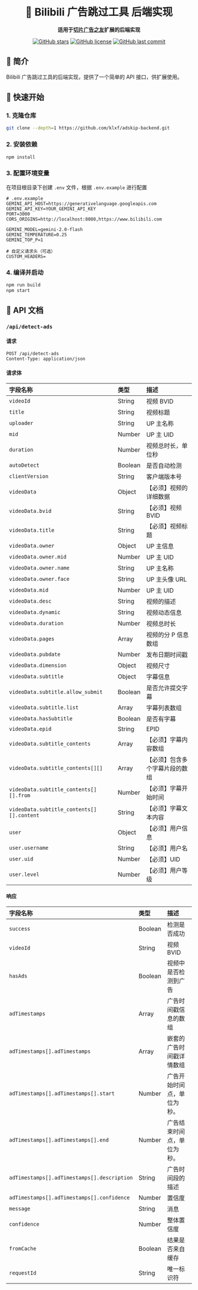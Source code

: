 <div align="center">

# 🎯 Bilibili 广告跳过工具 后端实现

**适用于[切片广告之友](https://github.com/OtokoNoIzumi/adskip)扩展的后端实现**

[![GitHub stars](https://img.shields.io/github/stars/klxf/adskip-backend?colHub%20Stor=yellow&label=Gitars)](https://github.com/klxf/adskip-backend/stargazers)
[![GitHub license](https://img.shields.io/github/license/klxf/adskip-backend?color=blue)](https://github.com/klxf/adskip-backend/blob/main/LICENSE)
[![GitHub last commit](https://img.shields.io/github/last-commit/klxf/adskip-backend)](https://github.com/klxf/adskip-backend/commits)

</div>

## 📖 简介
Bilibili 广告跳过工具的后端实现，提供了一个简单的 API 接口，供扩展使用。

## 🚀 快速开始
### 1. 克隆仓库

```bash
git clone --depth=1 https://github.com/klxf/adskip-backend.git
```

### 2. 安装依赖

```bash
npm install
```

### 3. 配置环境变量
在项目根目录下创建 `.env` 文件，根据 `.env.example` 进行配置

```dotenv
# .env.example
GEMINI_API_HOST=https://generativelanguage.googleapis.com
GEMINI_API_KEY=YOUR_GEMINI_API_KEY
PORT=3000
CORS_ORIGINS=http://localhost:8080,https://www.bilibili.com

GEMINI_MODEL=gemini-2.0-flash
GEMINI_TEMPERATURE=0.25
GEMINI_TOP_P=1

# 自定义请求头（可选）
CUSTOM_HEADERS=
```

### 4. 编译并启动

```bash
npm run build
npm start
```

## 📄 API 文档
### `/api/detect-ads`
#### 请求

```http
POST /api/detect-ads
Content-Type: application/json
```

#### 请求体

| 字段名称                                      | 类型      | 描述              |
|:------------------------------------------|:--------|:----------------|
| `videoId`                                 | String  | 视频 BVID         |
| `title`                                   | String  | 视频标题            |
| `uploader`                                | String  | UP 主名称          |
| `mid`                                     | Number  | UP 主 UID        |
| `duration`                                | Number  | 视频总时长，单位秒       |
| `autoDetect`                              | Boolean | 是否自动检测          |
| `clientVersion`                           | String  | 客户端版本号          |
| `videoData`                               | Object  | 【必须】视频的详细数据     |
| `videoData.bvid`                          | String  | 【必须】视频 BVID     |
| `videoData.title`                         | String  | 【必须】视频标题        |
| `videoData.owner`                         | Object  | UP 主信息          |
| `videoData.owner.mid`                     | Number  | UP 主 UID        |
| `videoData.owner.name`                    | String  | UP 主名称          |
| `videoData.owner.face`                    | String  | UP 主头像 URL      |
| `videoData.mid`                           | Number  | UP 主 UID        |
| `videoData.desc`                          | String  | 视频的描述           |
| `videoData.dynamic`                       | String  | 视频动态信息          |
| `videoData.duration`                      | Number  | 视频总时长           |
| `videoData.pages`                         | Array   | 视频的分 P 信息数组     |
| `videoData.pubdate`                       | Number  | 发布日期时间戳         |
| `videoData.dimension`                     | Object  | 视频尺寸            |
| `videoData.subtitle`                      | Object  | 字幕信息            |
| `videoData.subtitle.allow_submit`         | Boolean | 是否允许提交字幕        |
| `videoData.subtitle.list`                 | Array   | 字幕列表数组          |
| `videoData.hasSubtitle`                   | Boolean | 是否有字幕           |
| `videoData.epid`                          | String  | EPID            |
| `videoData.subtitle_contents`             | Array   | 【必须】字幕内容数组      |
| `videoData.subtitle_contents[][]`         | Array   | 【必须】包含多个字幕片段的数组 |
| `videoData.subtitle_contents[][].from`    | Number  | 【必须】字幕开始时间      |
| `videoData.subtitle_contents[][].content` | String  | 【必须】字幕文本内容      |
| `user`                                    | Object  | 【必须】用户信息        |
| `user.username`                           | String  | 【必须】用户名         |
| `user.uid`                                | Number  | 【必须】UID         |
| `user.level`                              | Number  | 【必须】用户等级        |

#### 响应

| 字段名称                                        | 类型      | 描述            |
|:--------------------------------------------|:--------|:--------------|
| `success`                                   | Boolean | 检测是否成功        |
| `videoId`                                   | String  | 视频 BVID       |
| `hasAds`                                    | Boolean | 视频中是否检测到广告    |
| `adTimestamps`                              | Array   | 广告时间戳信息的数组    |
| `adTimestamps[].adTimestamps`               | Array   | 嵌套的广告时间戳详情数组  |
| `adTimestamps[].adTimestamps[].start`       | Number  | 广告开始时间点，单位为秒。 |
| `adTimestamps[].adTimestamps[].end`         | Number  | 广告结束时间点，单位为秒。 |
| `adTimestamps[].adTimestamps[].description` | String  | 广告时间段的描述      |
| `adTimestamps[].adTimestamps[].confidence`  | Number  | 置信度           |
| `message`                                   | String  | 消息            |
| `confidence`                                | Number  | 整体置信度         |
| `fromCache`                                 | Boolean | 结果是否来自缓存      |
| `requestId`                                 | String  | 唯一标识符         |
